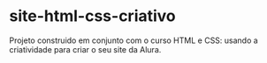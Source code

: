 # site-html-css-criativo
Projeto construido em conjunto com o curso HTML e CSS: usando a criatividade para criar o seu site da Alura. 
